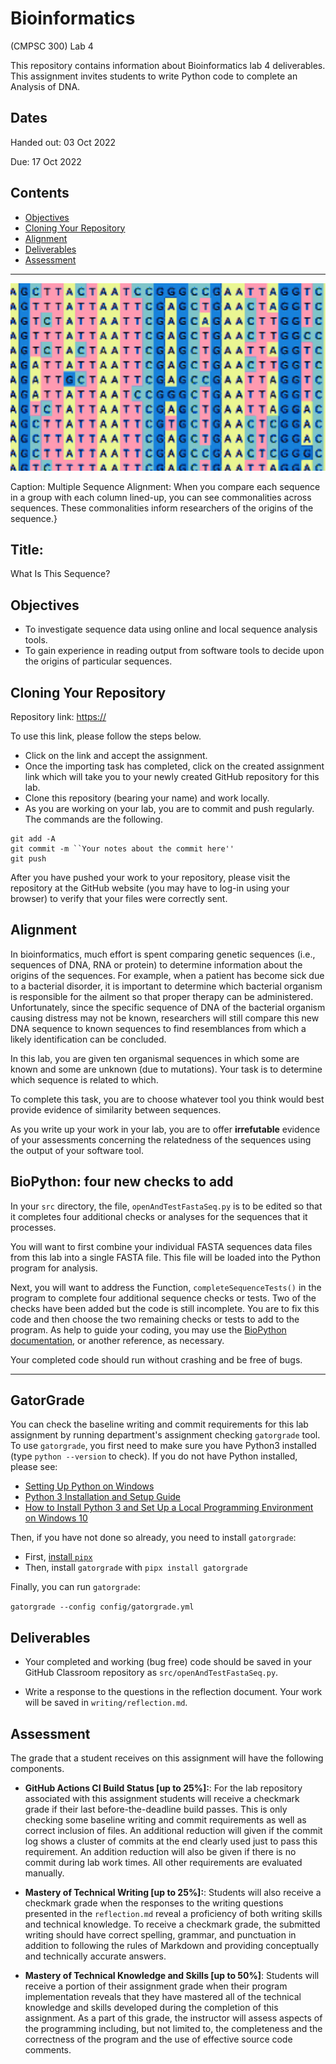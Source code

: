 # Bioinformatics 
(CMPSC 300) Lab 4

This repository contains information about Bioinformatics lab 4 deliverables. This assignment invites students to write Python code to complete an Analysis of DNA.

## Dates

Handed out: 03 Oct 2022

Due: 17 Oct 2022

 ## Contents

- [Objectives](#Objectives)
- [Cloning Your Repository](#Cloning-Your-Repository)
- [Alignment](#Alignment)
- [Deliverables](#Deliverables)
- [Assessment](#Assessment)

--------------------------------------------------------------------------------



<center>
  <img src="graphics/align_i.png" width="550" height="300">
</center>

Caption: Multiple Sequence Alignment: When you compare each sequence in a group with each column lined-up, you can see commonalities across sequences. These commonalities inform researchers of the origins of the sequence.}

## Title:
What Is This Sequence?

## Objectives

- To investigate sequence data using online and local sequence analysis tools.
- To gain experience in reading output from software tools to decide upon the origins of particular sequences.

## Cloning Your Repository

Repository link: [https://]()

To use this link, please follow the steps below.

- Click on the link and accept the assignment.
- Once the importing task has completed, click on the created assignment link which will take you to your newly created GitHub repository for this lab.
- Clone this repository (bearing your name) and work locally.
- As you are working on your lab, you are to commit and push regularly. The commands are the following.

```
git add -A
git commit -m ``Your notes about the commit here''
git push
```

After you have pushed your work to your repository, please visit the repository at the GitHub website (you may have to log-in using your browser) to verify that your files were correctly sent.

## Alignment

In bioinformatics, much effort is spent comparing genetic sequences (i.e., sequences of DNA, RNA or protein) to determine information about the origins of the sequences. For example, when a patient has become sick due to a bacterial disorder, it is important to determine which bacterial organism is responsible for the ailment so that proper therapy can be administered. Unfortunately, since the specific sequence of DNA of the bacterial organism causing distress may not be known, researchers will still compare this new DNA sequence to known sequences to find resemblances from which a likely identification can be concluded.

In this lab, you are given ten organismal sequences in which some are known and some are unknown (due to mutations). Your task is to determine which sequence is related to which.

To complete this task, you are to choose whatever tool you think would best provide evidence of similarity between sequences.

As you write up your work in your lab, you are to offer  **irrefutable** evidence of your assessments concerning the relatedness of the sequences using the output of your software tool.


## BioPython: four new checks to add

In your `src` directory, the file, `openAndTestFastaSeq.py` is to be edited so that it completes four additional checks or analyses for the sequences that it processes.

You will want to first combine your individual FASTA sequences data files from this lab into a single FASTA file. This file will be loaded into the Python program for analysis.

Next, you will want to address the Function, `completeSequenceTests()` in the program to complete four additional sequence checks or tests. Two of the checks have been added but the code is still incomplete. You are to fix this code and then choose the two remaining checks or tests to add to the program. As help to guide your coding, you may use the [BioPython documentation](https://biopython.org/wiki/SeqIO), or another reference, as necessary.

Your completed code should run without crashing and be free of bugs.

---

## GatorGrade

You can check the baseline writing and commit requirements for this lab assignment by running department's assignment checking `gatorgrade` tool. To use `gatorgrade`, you first need to make sure you have Python3 installed (type `python --version` to check). If you do not have Python installed, please see:

- [Setting Up Python on Windows](https://realpython.com/lessons/python-windows-setup/)
- [Python 3 Installation and Setup Guide](https://realpython.com/installing-python/)
- [How to Install Python 3 and Set Up a Local Programming Environment on Windows 10](https://www.digitalocean.com/community/tutorials/how-to-install-python-3-and-set-up-a-local-programming-environment-on-windows-10)

Then, if you have not done so already, you need to install `gatorgrade`:

- First, [install `pipx`](https://pypa.github.io/pipx/installation/)
- Then, install `gatorgrade` with `pipx install gatorgrade`

Finally, you can run `gatorgrade`:

`gatorgrade --config config/gatorgrade.yml`


## Deliverables

- Your completed and working (bug free) code should be saved in your GitHub Classroom repository as `src/openAndTestFastaSeq.py`.

- Write a response to the questions in the reflection document. Your work will be saved in `writing/reflection.md`.

## Assessment

The grade that a student receives on this assignment will have the following components.

- **GitHub Actions CI Build Status [up to 25%]:**: For the lab repository associated with this assignment students will receive a checkmark grade if their last before-the-deadline build passes. This is only checking some baseline writing and commit requirements as well as correct inclusion of files. An additional reduction will given if the commit log shows a cluster of commits at the end clearly used just to pass this requirement. An addition reduction will also be given if there is no commit during lab work times. All other requirements are evaluated manually.

- **Mastery of Technical Writing [up to 25%]:**: Students will also receive a checkmark grade when the responses to the writing questions presented in the `reflection.md` reveal a proficiency of both writing skills and technical knowledge. To receive a checkmark grade, the submitted writing should have correct spelling, grammar, and punctuation in addition to following the rules of Markdown and providing conceptually and technically accurate answers.

- **Mastery of Technical Knowledge and Skills [up to 50%]**: Students will receive a portion of their assignment grade when their program implementation reveals that they have mastered all of the technical knowledge and skills developed during the completion of this assignment. As a part of this grade, the instructor will assess aspects of the programming including, but not limited to, the completeness and the correctness of the program and the use of effective source code comments.
